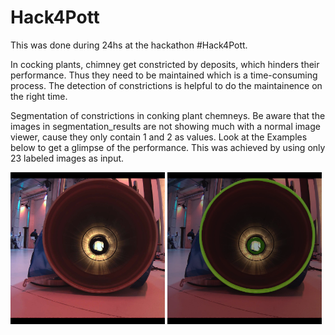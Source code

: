 ﻿# Hack4Pott
This was done during 24hs at the hackathon #Hack4Pott.

In cocking plants, chimney get constricted by deposits, which hinders their performance. Thus they need to be maintained which is a time-consuming process.
The detection of constrictions is helpful to do the maintainence on the right time.

Segmentation of constrictions in conking plant chemneys.
Be aware that the images in segmentation_results are not showing much with a normal image viewer, cause they only contain 1 and 2 as values. Look at the Examples below to get a glimpse of the performance. This was achieved by using only 23 labeled images as input.


<p>
  <img src="Example_Input.png" alt="Raw Image of an constricted pipe model" style="width: 49%;"/>
  <img src="Example_Segmentation.png" alt="Segmentation of the constriction and the pipe in the image" style="width: 49%;"/>
</p>
